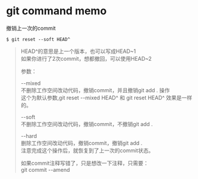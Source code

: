 <!--
@author: harold.duan
@date: 19-05-01
@memo: Notes logging
-->

# git command memo

撤销上一次的commit
``` git
$ git reset --soft HEAD^
```

> HEAD^的意思是上一个版本，也可以写成HEAD~1  
> 如果你进行了2次commit，想都撤回，可以使用HEAD~2  
>   
> 参数：  
>   
> --mixed   
> 不删除工作空间改动代码，撤销commit，并且撤销git add . 操作  
> 这个为默认参数,git reset --mixed HEAD^ 和 git reset HEAD^ 效果是一样的。  
>   
> --soft  
> 不删除工作空间改动代码，撤销commit，不撤销git add .   
>   
> --hard  
> 删除工作空间改动代码，撤销commit，撤销git add .   
> 注意完成这个操作后，就恢复到了上一次的commit状态。  
>   
> 如果commit注释写错了，只是想改一下注释，只需要：  
> git commit --amend